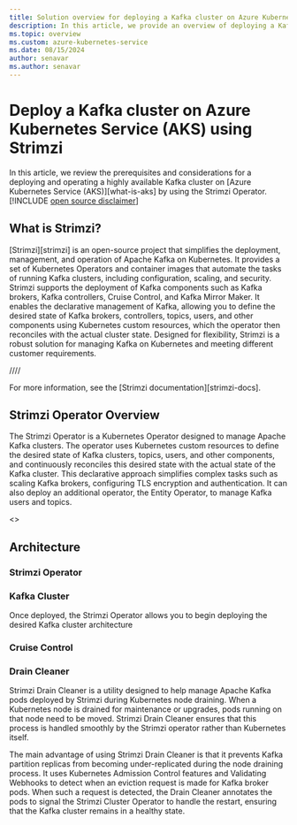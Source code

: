 ```yaml
---
title: Solution overview for deploying a Kafka cluster on Azure Kubernetes Service (AKS) using Strimzi
description: In this article, we provide an overview of deploying a Kafka cluster on Azure Kubernetes Service (AKS) using the Strimzi Operator.
ms.topic: overview
ms.custom: azure-kubernetes-service
ms.date: 08/15/2024
author: senavar
ms.author: senavar
---
```


# Deploy a Kafka cluster on Azure Kubernetes Service (AKS) using Strimzi

In this article, we review the prerequisites and considerations for a deploying and operating a highly available Kafka cluster on [Azure Kubernetes Service (AKS)][what-is-aks] by using the Strimzi Operator.
[!INCLUDE [open source disclaimer](./includes/open-source-disclaimer.md)]

## What is Strimzi?

[Strimzi][strimzi] is an open-source project that simplifies the deployment, management, and operation of Apache Kafka on Kubernetes. It provides a set of Kubernetes Operators and container images that automate the tasks of running Kafka clusters, including configuration, scaling, and security. Strimzi supports the deployment of Kafka components such as Kafka brokers, Kafka controllers, Cruise Control, and Kafka Mirror Maker. It enables the declarative management of Kafka, allowing you to define the desired state of Kafka brokers, controllers, topics, users, and other components using Kubernetes custom resources, which the operator then reconciles with the actual cluster state. Designed for flexibility, Strimzi is a robust solution for managing Kafka on Kubernetes and meeting different customer requirements.

//<insert diagram>//

For more information, see the [Strimzi documentation][strimzi-docs].

## Strimzi Operator Overview

The Strimzi Operator is a Kubernetes Operator designed to manage Apache Kafka clusters. The operator uses Kubernetes custom resources to define the desired state of Kafka clusters, topics, users, and other components, and continuously reconciles this desired state with the actual state of the Kafka cluster. This declarative approach simplifies complex tasks such as scaling Kafka brokers, configuring TLS encryption and authentication. It can also deploy an additional operator, the Entity Operator, to manage Kafka users and topics.  

<<Insert strizi operator diagram>>

## Architecture

### Strimzi Operator

### Kafka Cluster

Once deployed, the Strimzi Operator allows you to begin deploying the desired Kafka cluster architecture

### Cruise Control

### Drain Cleaner

Strimzi Drain Cleaner is a utility designed to help manage Apache Kafka pods deployed by Strimzi during Kubernetes node draining. When a Kubernetes node is drained for maintenance or upgrades, pods running on that node need to be moved. Strimzi Drain Cleaner ensures that this process is handled smoothly by the Strimzi operator rather than Kubernetes itself.

The main advantage of using Strimzi Drain Cleaner is that it prevents Kafka partition replicas from becoming under-replicated during the node draining process. It uses Kubernetes Admission Control features and Validating Webhooks to detect when an eviction request is made for Kafka broker pods. When such a request is detected, the Drain Cleaner annotates the pods to signal the Strimzi Cluster Operator to handle the restart, ensuring that the Kafka cluster remains in a healthy state.
